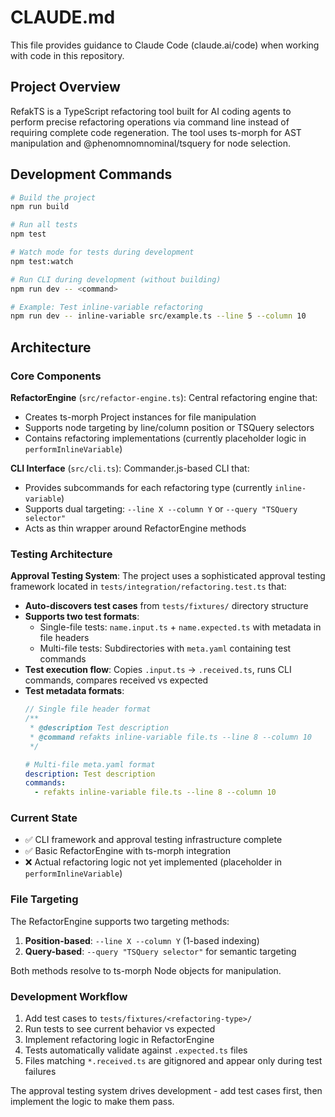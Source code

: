 # CLAUDE.md

This file provides guidance to Claude Code (claude.ai/code) when working with code in this repository.

## Project Overview

RefakTS is a TypeScript refactoring tool built for AI coding agents to perform precise refactoring operations via command line instead of requiring complete code regeneration. The tool uses ts-morph for AST manipulation and @phenomnomnominal/tsquery for node selection.

## Development Commands

```bash
# Build the project
npm run build

# Run all tests
npm test

# Watch mode for tests during development
npm test:watch

# Run CLI during development (without building)
npm run dev -- <command>

# Example: Test inline-variable refactoring
npm run dev -- inline-variable src/example.ts --line 5 --column 10
```

## Architecture

### Core Components

**RefactorEngine** (`src/refactor-engine.ts`): Central refactoring engine that:
- Creates ts-morph Project instances for file manipulation
- Supports node targeting by line/column position or TSQuery selectors
- Contains refactoring implementations (currently placeholder logic in `performInlineVariable`)

**CLI Interface** (`src/cli.ts`): Commander.js-based CLI that:
- Provides subcommands for each refactoring type (currently `inline-variable`)
- Supports dual targeting: `--line X --column Y` or `--query "TSQuery selector"`
- Acts as thin wrapper around RefactorEngine methods

### Testing Architecture

**Approval Testing System**: The project uses a sophisticated approval testing framework located in `tests/integration/refactoring.test.ts` that:

- **Auto-discovers test cases** from `tests/fixtures/` directory structure
- **Supports two test formats**:
  - Single-file tests: `name.input.ts` + `name.expected.ts` with metadata in file headers
  - Multi-file tests: Subdirectories with `meta.yaml` containing test commands
- **Test execution flow**: Copies `.input.ts` → `.received.ts`, runs CLI commands, compares received vs expected
- **Test metadata formats**:
  ```ts
  // Single file header format
  /**
   * @description Test description
   * @command refakts inline-variable file.ts --line 8 --column 10
   */
  ```
  ```yaml
  # Multi-file meta.yaml format
  description: Test description
  commands:
    - refakts inline-variable file.ts --line 8 --column 10
  ```

### Current State

- ✅ CLI framework and approval testing infrastructure complete
- ✅ Basic RefactorEngine with ts-morph integration
- ❌ Actual refactoring logic not yet implemented (placeholder in `performInlineVariable`)

### File Targeting

The RefactorEngine supports two targeting methods:
1. **Position-based**: `--line X --column Y` (1-based indexing)
2. **Query-based**: `--query "TSQuery selector"` for semantic targeting

Both methods resolve to ts-morph Node objects for manipulation.

### Development Workflow

1. Add test cases to `tests/fixtures/<refactoring-type>/`
2. Run tests to see current behavior vs expected
3. Implement refactoring logic in RefactorEngine
4. Tests automatically validate against `.expected.ts` files
5. Files matching `*.received.ts` are gitignored and appear only during test failures

The approval testing system drives development - add test cases first, then implement the logic to make them pass.